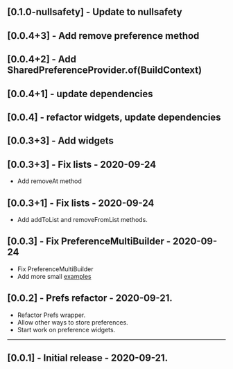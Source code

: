 ## [0.1.0-nullsafety] - Update to nullsafety

## [0.0.4+3] - Add remove preference method

## [0.0.4+2] - Add SharedPreferenceProvider.of(BuildContext)

## [0.0.4+1] - update dependencies

## [0.0.4] - refactor widgets, update dependencies

## [0.0.3+3] - Add widgets

## [0.0.3+3] - Fix lists - 2020-09-24

- Add removeAt method

## [0.0.3+1] - Fix lists - 2020-09-24

- Add addToList and removeFromList methods.

## [0.0.3] - Fix PreferenceMultiBuilder - 2020-09-24

- Fix PreferenceMultiBuilder
- Add more small [examples](example/lib/main.dart)

## [0.0.2] - Prefs refactor - 2020-09-21.

- Refactor Prefs wrapper.
- Allow other ways to store preferences.
- Start work on preference widgets.

---

## [0.0.1] - Initial release - 2020-09-21.
